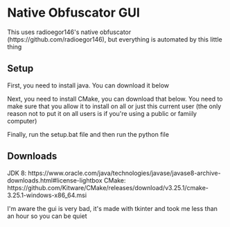 <h1>Native Obfuscator GUI</h1>
<p>This uses radioegor146's native obfuscator (https://github.com/radioegor146), but everything is automated by this little thing</p>

<h2>Setup</h2>
<p>First, you need to install java. You can download it below</p>

<p>Next, you need to install CMake, you can download that below.
You need to make sure that you allow it to install on all or just this current user (the only reason not to put it on all users is if you're using a public or famiily computer)</p

<p>Finally, run the setup.bat file and then run the python file</p>

<h2>Downloads</h2>
JDK 8: https://www.oracle.com/java/technologies/javase/javase8-archive-downloads.html#license-lightbox
CMake: https://github.com/Kitware/CMake/releases/download/v3.25.1/cmake-3.25.1-windows-x86_64.msi

I'm aware the gui is very bad, it's made with tkinter and took me less than an hour so you can be quiet
